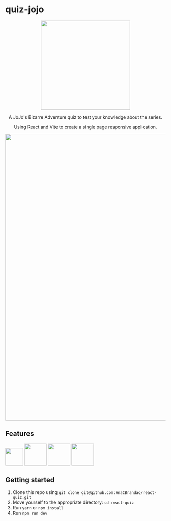 # quiz-jojo

<div align="center">
  <img width="280px" src="https://upload.wikimedia.org/wikipedia/commons/6/6e/JoJo%27s_Bizarre_Adventure_logo.png"/>
</div>
<div align="center">
  <p>A JoJo's Bizarre Adventure quiz to test your knowledge about the series.</p>
  <p>Using React and Vite to create a single page responsive application.</p>
  <img width="900px" src="https://media.discordapp.net/attachments/767910421025521665/1164992555964956742/lv_0_20231020152236.gif"/>
</div>

## Features
<div>
  <img width="56px" src="https://cdn-icons-png.flaticon.com/512/732/732212.png"/>
  <img width="70px" src="https://cdn-icons-png.flaticon.com/512/5968/5968242.png"/>
  <img width="70px" src="https://pt.vitejs.dev/logo-with-shadow.png"/>
  <img width="70px" src="https://www.svgrepo.com/show/452092/react.svg"/>
</div>

## Getting started

1. Clone this repo using `git clone git@github.com:AnaCBrandao/react-quiz.git`
2. Move yourself to the appropriate directory: `cd react-quiz`
3. Run `yarn` or `npm install`
4. Run `npm run dev`
